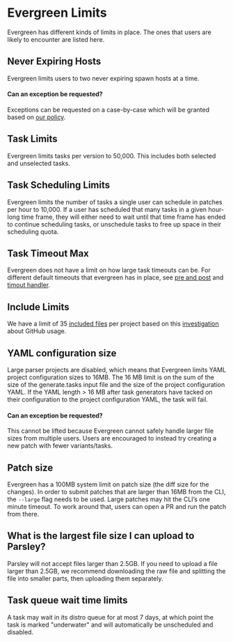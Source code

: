# Evergreen Limits

Evergreen has different kinds of limits in place. The ones that users are likely
to encounter are listed here.

## Never Expiring Hosts

Evergreen limits users to two never expiring spawn hosts at a time.

#### Can an exception be requested?

Exceptions can be requested on a case-by-case which will be granted based on
[our policy](https://mongodb.stackenterprise.co/questions/1122).

## Task Limits

Evergreen limits tasks per version to 50,000. This includes both selected and
unselected tasks.

## Task Scheduling Limits

Evergreen limits the number of tasks a single user can schedule in patches per
hour to 10,000. If a user has scheduled that many tasks in a given hour-long
time frame, they will either need to wait until that time frame has ended to
continue scheduling tasks, or unschedule tasks to free up space in their
scheduling quota.

## Task Timeout Max

Evergreen does not have a limit on how large task timeouts can be. For different
default timeouts that evergreen has in place, see
[pre and post](../Project-Configuration/Project-Configuration-Files/#pre-and-post)
and
[timout handler](../Project-Configuration/Project-Configuration-Files/#timeout-handler).

## Include Limits

We have a limit of 35
[included files](../Project-Configuration/Project-Configuration-Files/#Include)
per project based on this
[investigation](https://jira.mongodb.org/browse/DEVPROD-3509) about GitHub
usage.

## YAML configuration size

Large parser projects are disabled, which means that Evergreen limits YAML
project configuration sizes to 16MB. The 16 MB limit is on the sum of the size
of the generate.tasks input file and the size of the project configuration YAML.
If the YAML length > 16 MB after task generators have tacked on their
configuration to the project configuration YAML, the task will fail.

#### Can an exception be requested?

This cannot be lifted because Evergreen cannot safely handle larger file sizes
from multiple users. Users are encouraged to instead try creating a new patch
with fewer variants/tasks.

## Patch size

Evergreen has a 100MB system limit on patch size (the diff size for the
changes). In order to submit patches that are larger than 16MB from the CLI, the
`--large` flag needs to be used. Large patches may hit the CLI’s one minute
timeout. To work around that, users can open a PR and run the patch from there.

## What is the largest file size I can upload to Parsley?

Parsley will not accept files larger than 2.5GB. If you need to upload a file
larger than 2.5GB, we recommend downloading the raw file and splitting the file
into smaller parts, then uploading them separately.

## Task queue wait time limits

A task may wait in its distro queue for at most 7 days, at which point the task
is marked "underwater" and will automatically be unscheduled and disabled.
